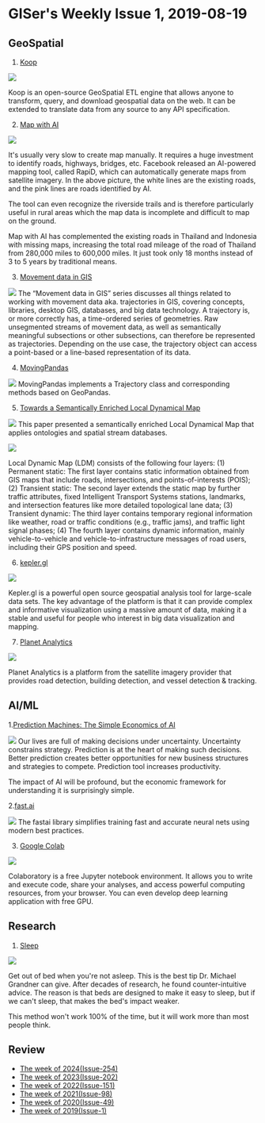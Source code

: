 # GISer's Weekly Issue 1, 2019-08-19

## GeoSpatial

1. [Koop](https://koopjs.github.io/)

![](https://user-images.githubusercontent.com/7832202/28444721-43eb6ea6-6d8d-11e7-8d56-3af46fd5bf88.png)

Koop is an open-source GeoSpatial ETL engine that allows anyone to transform, query, and download geospatial data on the web. It can be extended to translate data from any source to any API specification.

2. [Map with AI](https://tech.fb.com/ai-is-supercharging-the-creation-of-maps-around-the-world/)

![](https://tech.fb.com/wp-content/uploads/2019/07/add_ML_road.gif.-1.gif)

It's usually very slow to create map manually. It requires a huge investment to identify roads, highways, bridges, etc. Facebook released an AI-powered mapping tool, called RapiD, which can automatically generate maps from satellite imagery. In the above picture, the white lines are the existing roads, and the pink lines are roads identified by AI.

The tool can even recognize the riverside trails and is therefore particularly useful in rural areas which the map data is incomplete and difficult to map on the ground.

Map with AI has complemented the existing roads in Thailand and Indonesia with missing maps, increasing the total road mileage of the road of Thailand from 280,000 miles to 600,000 miles. It just took only 18 months instead of 3 to 5 years by traditional means.

3. [Movement data in GIS](https://anitagraser.com/movement-data-in-gis/)

![](https://underdark.files.wordpress.com/2017/10/us_1cluster.png?w=300&h=210)
The “Movement data in GIS” series discusses all things related to working with movement data aka. trajectories in GIS, covering concepts, libraries, desktop GIS, databases, and big data technology. A trajectory is, or more correctly has, a time-ordered series of geometries. Raw unsegmented streams of movement data, as well as semantically meaningful subsections or other subsections, can therefore be represented as trajectories. Depending on the use case, the trajectory object can access a point-based or a line-based representation of its data.

4. [MovingPandas](https://github.com/anitagraser/movingpandas)

![](https://underdark.files.wordpress.com/2019/04/movingpandas_ipybn.png?w=545&h=337)
MovingPandas implements a Trajectory class and corresponding methods based on GeoPandas.

5. [Towards a Semantically Enriched Local Dynamical Map](https://publik.tuwien.ac.at/files/publik_257396.pdf)

![](../images/issue-1-1.png)
This paper presented a semantically enriched Local Dynamical Map that applies ontologies and spatial stream databases.

![](../images/issue-1-2.png)

Local Dynamic Map (LDM) consists of the following four layers:
(1) Permanent static: The first layer contains static information obtained from GIS maps that include roads, intersections, and points-of-interests (POIS);
(2) Transient static: The second layer extends the static map by further traffic attributes, fixed Intelligent Transport Systems stations, landmarks, and intersection features like more detailed topological lane data;
(3) Transient dynamic: The third layer contains temporary regional information like weather, road or traffic conditions (e.g., traffic jams), and traffic light signal phases;
(4) The fourth layer contains dynamic information, mainly vehicle-to-vehicle and vehicle-to-infrastructure messages of road users, including their GPS position and speed.

6. [kepler.gl](https://kepler.gl/)

![](https://d1a3f4spazzrp4.cloudfront.net/kepler.gl/website/hero/kepler.gl-contours.png)

Kepler.gl is a powerful open source geospatial analysis tool for large-scale data sets. The key advantage of the platform is that it can provide complex and informative visualization using a massive amount of data, making it a stable and useful for people who interest in big data visualization and mapping.

7. [Planet Analytics](https://www.planet.com/products/analytics/)

![](https://www.planet.com/assets/images/products/analytics/kharg-island-ship-detection.jpg)

Planet Analytics is a platform from the satellite imagery provider that provides road detection, building detection, and vessel detection & tracking.

## AI/ML

1.[Prediction Machines: The Simple Economics of AI](https://www.youtube.com/watch?v=ByvPp5xGL1I&amp=&t=2569s)

![](http://ide.mit.edu/sites/default/files/people-photos/Prediction-MIT-18-04-12_Page_30.jpg)
Our lives are full of making decisions under uncertainty. Uncertainty constrains strategy. Prediction is at the heart of making such decisions. Better prediction creates better opportunities for new business structures and strategies to compete. Prediction tool increases productivity.

The impact of AI will be profound, but the economic framework for understanding it is surprisingly simple.

2.[fast.ai](https://www.fast.ai/)

![](https://miro.medium.com/max/2000/1*KBsb9WJ9a_23SXXDDcso5A.jpeg)
The fastai library simplifies training fast and accurate neural nets using modern best practices.

3. [Google Colab](https://colab.research.google.com/)

![](https://proxy.duckduckgo.com/iu/?u=https%3A%2F%2Fcdn.dribbble.com%2Fusers%2F1655169%2Fscreenshots%2F3953530%2Fhira-google-collab-mock.jpg&f=1)

Colaboratory is a free Jupyter notebook environment. It allows you to write and execute code, share your analyses, and access powerful computing resources, from your browser. You can even develop deep learning application with free GPU.

## Research

1. [Sleep](https://time.com/4651743/insomnia-sleep-therapy/)

![](https://saneinbox.files.wordpress.com/2018/05/michael-grandner1.jpg)

Get out of bed when you're not asleep. This is the best tip Dr. Michael Grandner can give. After decades of research, he found counter-intuitive advice. The reason is that beds are designed to make it easy to sleep, but if we can't sleep, that makes the bed's impact weaker.

This method won't work 100% of the time, but it will work more than most people think.

## Review

- [The week of 2024(Issue-254)](../2024/issue-254.md)
- [The week of 2023(Issue-202)](../2023/issue-202.md)
- [The week of 2022(Issue-151)](../2022/issue-151.md)
- [The week of 2021(Issue-98)](../2021/issue-98.md)
- [The week of 2020(Issue-49)](../2020/issue-49.md)
- [The week of 2019(Issue-1)](../2019/issue-1.md)
